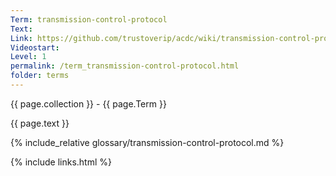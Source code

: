 ```yaml
---
Term: transmission-control-protocol
Text: 
Link: https://github.com/trustoverip/acdc/wiki/transmission-control-protocol.md
Videostart: 
Level: 1
permalink: /term_transmission-control-protocol.html
folder: terms
---
```


{{ page.collection }} - {{ page.Term }}

   {{ page.text }}

{% include_relative glossary/transmission-control-protocol.md %}

 {% include links.html %} 
